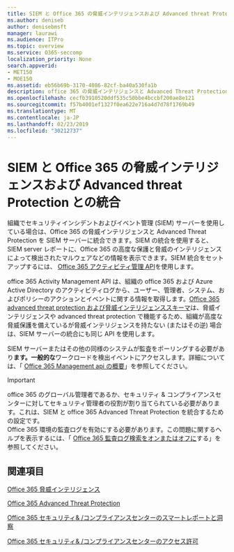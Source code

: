 ```yaml
---
title: SIEM と Office 365 の脅威インテリジェンスおよび Advanced threat Protection との統合
ms.author: deniseb
author: denisebmsft
manager: laurawi
ms.audience: ITPro
ms.topic: overview
ms.service: O365-seccomp
localization_priority: None
search.appverid:
- MET150
- MOE150
ms.assetid: eb56b69b-3170-4086-82cf-ba40a530fa1b
description: office 365 の脅威インテリジェンスと Advanced Threat Protection を使用して、組織の SIEM サーバーを office 365 アクティビティ管理 API と統合します。
ms.openlocfilehash: cecfb3910520ddf535c50bbe4bccbf200ae8e121
ms.sourcegitcommit: f57b4001ef1327f0ea622e716a4d7d78f1769b49
ms.translationtype: MT
ms.contentlocale: ja-JP
ms.lasthandoff: 02/23/2019
ms.locfileid: "30212737"
---
```

# <a name="siem-integration-with-office-365-threat-intelligence-and-advanced-threat-protection"></a>SIEM と Office 365 の脅威インテリジェンスおよび Advanced threat Protection との統合

組織でセキュリティインシデントおよびイベント管理 (SIEM) サーバーを使用している場合は、Office 365 の脅威インテリジェンスと Advanced Threat Protection を SIEM サーバーに統合できます。SIEM の統合を使用すると、SIEM server レポートに、Office 365 の高度な保護と脅威のインテリジェンスによって検出されたマルウェアなどの情報を表示できます。SIEM 統合をセットアップするには、 [Office 365 アクティビティ管理 API](https://docs.microsoft.com/office/office-365-management-api/office-365-management-activity-api-reference)を使用します。 

office 365 Activity Management API は、組織の office 365 および Azure Active Directory のアクティビティログから、ユーザー、管理者、システム、およびポリシーのアクションとイベントに関する情報を取得します。[Office 365 advanced threat protection および脅威インテリジェンススキーマ](https://docs.microsoft.com/office/office-365-management-api/office-365-management-activity-api-schema#office-365-advanced-threat-protection-and-threat-intelligence-schema)は、脅威インテリジェンスや advanced threat protection で機能するため、組織が高度な脅威保護を備えているが脅威インテリジェンスを持たない (またはその逆) 場合は、SIEM サーバーの統合にも同じ API を使用します。 

SIEM サーバーまたはその他の同様のシステムが監査をポーリングする必要があり**ます。一般的な**ワークロードを検出イベントにアクセスします。詳細については、「 [Office 365 Management api の概要](https://docs.microsoft.com/office/office-365-management-api/get-started-with-office-365-management-apis)」を参照してください。 

> [!IMPORTANT]
> office 365 のグローバル管理者であるか、セキュリティ & コンプライアンスセンターに対してセキュリティ管理者の役割が割り当てられている必要があります。これは、SIEM と office 365 Advanced Threat Protection を統合するための設定です。<br/>Office 365 環境の監査ログを有効にする必要があります。この問題に関するヘルプを表示するには、「 [Office 365 監査ログ検索をオンまたはオフに](turn-audit-log-search-on-or-off.md)する」を参照してください。

## <a name="related-topics"></a>関連項目

[Office 365 脅威インテリジェンス](office-365-ti.md)

[Office 365 Advanced Threat Protection](office-365-atp.md)

[Office 365 セキュリティ&amp; /コンプライアンスセンターのスマートレポートと洞察](reports-and-insights-in-security-and-compliance.md)
  
[Office 365 セキュリティ&amp; /コンプライアンスセンターのアクセス許可](permissions-in-the-security-and-compliance-center.md)
  

